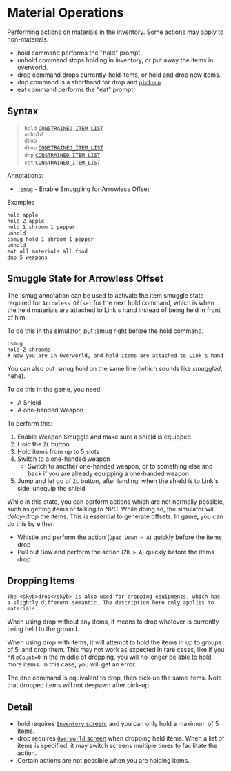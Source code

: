 # Material Operations

Performing actions on materials in the inventory. Some actions
may apply to non-materials.

- <skyb>hold</skyb> command performs the "hold" prompt.
- <skyb>unhold</skyb> command stops holding in inventory, or put away the items in overworld.
- <skyb>drop</skyb> command drops currently-held items, or hold and drop new items.
- <skyb>dnp</skyb> command is a shorthand for <skyb>drop</skyb> and [`pick-up`](./get.md).
- <skyb>eat</skyb> command performs the "eat" prompt.

## Syntax
> `hold` [`CONSTRAINED_ITEM_LIST`](../user/syntax.md#finite-vs-constrained-item-specifier)<br>
> `unhold` <br>
> `drop` <br>
> `drop` [`CONSTRAINED_ITEM_LIST`](../user/syntax.md#finite-vs-constrained-item-specifier)<br>
> `dnp` [`CONSTRAINED_ITEM_LIST`](../user/syntax.md#finite-vs-constrained-item-specifier)<br>
> `eat` [`CONSTRAINED_ITEM_LIST`](../user/syntax.md#finite-vs-constrained-item-specifier)<br>

Annotations: 
  - [`:smug`](#smuggle-state-for-arrowless-offset) - Enable Smuggling for Arrowless Offset

Examples
```skybook
hold apple
hold 2 apple
hold 1 shroom 1 pepper
unhold
:smug hold 1 shroom 1 pepper
unhold
eat all materials all food
dnp 5 weapons
```

## Smuggle State for Arrowless Offset
The <skyb>:smug</skyb> annotation can be used to activate the item smuggle
state required for `Arrowless Offset` for the next <skyb>hold</skyb> command, which is when the held materials are attached
to Link's hand instead of being held in front of him.

To do this in the simulator, put <skyb>:smug</skyb> right before the <skyb>hold</skyb> command.

```skybook
:smug
hold 2 shrooms
# Now you are in Overworld, and held items are attached to Link's hand
```

You can also put <skyb>:smug hold</skyb> on the same line (which sounds like *smuggled*, hehe).

To do this in the game, you need:
- A Shield
- A one-handed Weapon

To perform this:
1. Enable Weapon Smuggle and make sure a shield is equipped
2. Hold the `ZL` button
3. Hold items from up to 5 slots
4. Switch to a one-handed weapon
   - Switch to another one-handed weapon, or to something else and back if you are already equipping a one-handed weapon
5. Jump and let go of `ZL` button, after landing, when the shield is to Link's side,
   unequip the shield

While in this state, you can perform actions which are not normally possible, such as getting
items or talking to NPC. While doing so, the simulator will *delay-drop* the items. This is essential to 
generate offsets. In game, you can do this by either:
- Whistle and perform the action (`Dpad Down > A`) quickly before the items drop
- Pull out Bow and perform the action (`ZR > A`) quickly before the items drop

## Dropping Items

```admonish tip
The <skyb>drop</skyb> is also used for dropping equipments, which has
a slightly different semantic. The description here only applies to materials.
```

When using <skyb>drop</skyb> without any items, it means to drop
whatever is currently being held to the ground.

When using <skyb>drop</skyb> with items, it will attempt to hold the items in up to
groups of 5, and drop them. This may not work as expected in rare cases, like
if you hit `mCount=0` in the middle of dropping, you will no longer be able to hold
more items. In this case, you will get an error.

The <skyb>dnp</skyb> command is equivalent to <skyb>drop</skyb>, then <skyb>pick-up</skyb>
the same items. Note that dropped items will not despawn after <skyb>pick-up</skyb>.


## Detail

- <skyb>hold</skyb> requires [`Inventory` screen](../user/screen_system.md),
  and you can only hold a maximum of 5 items.
- <skyb>drop</skyb> requires [`Overworld` screen](../user/screen_system.md)
  when dropping held items. When a list of items is specified, it may switch
  screens multiple times to facilitate the action.
- Certain actions are not possible when you are holding items.
